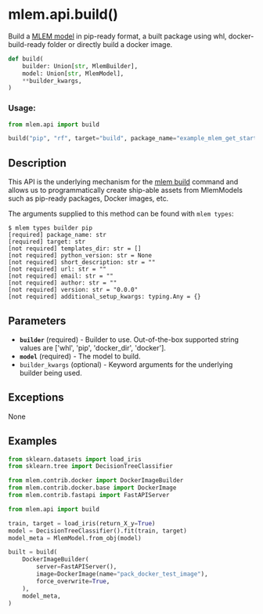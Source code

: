 # mlem.api.build()

Build a [MLEM model](/doc/user-guide/mlem-abcs#modeltype) in pip-ready format, a
built package using whl, docker-build-ready folder or directly build a docker
image.

```py
def build(
    builder: Union[str, MlemBuilder],
    model: Union[str, MlemModel],
    **builder_kwargs,
)
```

### Usage:

```py
from mlem.api import build

build("pip", "rf", target="build", package_name="example_mlem_get_started")
```

## Description

This API is the underlying mechanism for the
[mlem build](/doc/command-reference/build) command and allows us to
programmatically create ship-able assets from MlemModels such as pip-ready
packages, Docker images, etc.

<admon type="tip">

The arguments supplied to this method can be found with `mlem types`:

```cli
$ mlem types builder pip
[required] package_name: str
[required] target: str
[not required] templates_dir: str = []
[not required] python_version: str = None
[not required] short_description: str = ""
[not required] url: str = ""
[not required] email: str = ""
[not required] author: str = ""
[not required] version: str = "0.0.0"
[not required] additional_setup_kwargs: typing.Any = {}
```

</admon>

## Parameters

- **`builder`** (required) - Builder to use. Out-of-the-box supported string
  values are ['whl', 'pip', 'docker_dir', 'docker'].
- **`model`** (required) - The model to build.
- `builder_kwargs` (optional) - Keyword arguments for the underlying builder
  being used.

## Exceptions

None

## Examples

```py
from sklearn.datasets import load_iris
from sklearn.tree import DecisionTreeClassifier

from mlem.contrib.docker import DockerImageBuilder
from mlem.contrib.docker.base import DockerImage
from mlem.contrib.fastapi import FastAPIServer

from mlem.api import build

train, target = load_iris(return_X_y=True)
model = DecisionTreeClassifier().fit(train, target)
model_meta = MlemModel.from_obj(model)

built = build(
    DockerImageBuilder(
        server=FastAPIServer(),
        image=DockerImage(name="pack_docker_test_image"),
        force_overwrite=True,
    ),
    model_meta,
)
```

